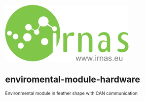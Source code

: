 ![irnas_logo](https://github.com/IRNAS/pira-smart-hardware/blob/master/Pics/irnas_logo.png)
# enviromental-module-hardware
Environmental module in feather shape with CAN communication
